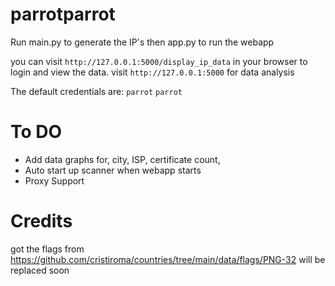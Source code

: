 # parrotparrot

Run main.py to generate the IP's then app.py to run the webapp

you can visit `http://127.0.0.1:5000/display_ip_data` in your browser to login and view the data.
visit `http://127.0.0.1:5000` for data analysis

The default credentials are:
`parrot`
`parrot`

# To DO

 - Add data graphs for, city, ISP, certificate count, 
 - Auto start up scanner when webapp starts
 - Proxy Support


# Credits
got the flags from 
https://github.com/cristiroma/countries/tree/main/data/flags/PNG-32
will be replaced soon
